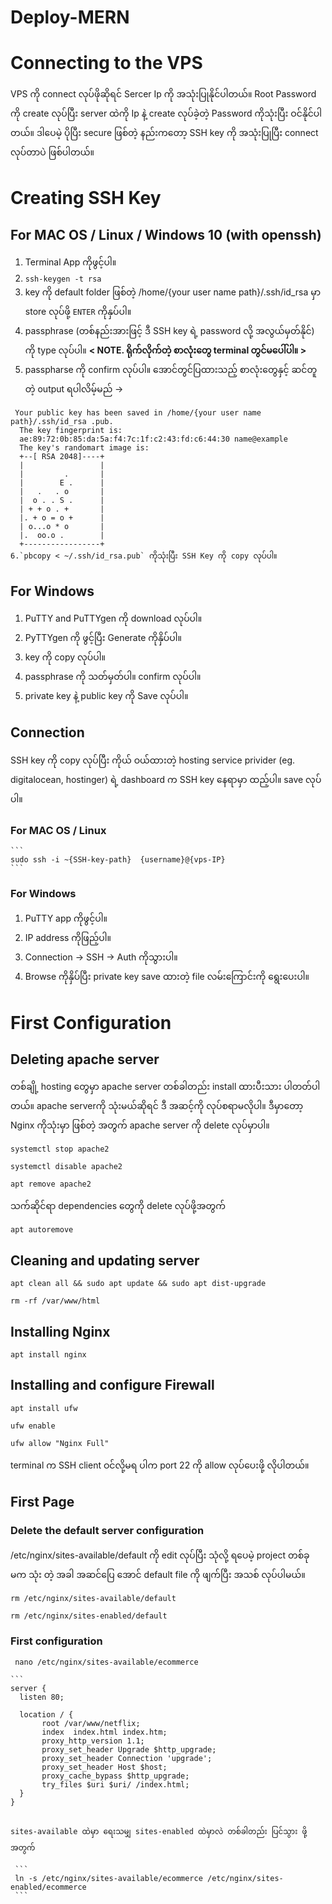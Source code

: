 # Deploy-MERN
# Connecting to the VPS
  VPS ကို connect လုပ်ဖိုဆိုရင် Sercer Ip ကို အသုံးပြုနိုင်ပါတယ်။ Root Password ကို create လုပ်ပြီး server ထဲကို Ip နဲ့  create လုပ်ခဲ့တဲ့ Password ကိုသုံးပြီး ဝင်နိုင်ပါတယ်။ ဒါပေမဲ့ ပိုပြီး secure ဖြစ်တဲ့ နည်းကတော့ SSH key ကို အသုံးပြုပြီး connect လုပ်တာပဲ ဖြစ်ပါတယ်။
# Creating SSH Key
## For MAC OS / Linux / Windows 10 (with openssh)
   1. Terminal App ကိုဖွင့်ပါ။
   2. `ssh-keygen -t rsa`
   3. key ကို default folder ဖြစ်တဲ့ /home/{your user name path}/.ssh/id_rsa မှာ  store လုပ်ဖို့ `ENTER` ကိုနှပ်ပါ။
   4. passphrase (တစ်နည်းအားဖြင့် ဒီ SSH key ရဲ့ password လို့ အလွယ်မှတ်နိုင်) ကို type လုပ်ပါ။ **< NOTE. ရိုက်လိုက်တဲ့ စာလုံးတွေ terminal တွင်မပေါ်ပါ။ >**
   5. passpharse ကို confirm လုပ်ပါ။ အောင်တွင်ပြထားသည့် စာလုံးတွေနှင့် ဆင်တူတဲ့ output ရပါလိမ့်မည် ->

     Your public key has been saved in /home/{your user name path}/.ssh/id_rsa .pub.
      The key fingerprint is:
      ae:89:72:0b:85:da:5a:f4:7c:1f:c2:43:fd:c6:44:30 name@example
      The key's randomart image is:
      +--[ RSA 2048]----+
      |                 |
      |         .       |
      |        E .      |
      |   .   . o       |
      |  o . . S .      |
      | + + o . +       |
      |. + o = o +      |
      | o...o * o       |
      |.  oo.o .        |
      +-----------------+ 
    6.`pbcopy < ~/.ssh/id_rsa.pub` ကိုသုံးပြီး SSH Key ကို copy လုပ်ပါ။

## For Windows

  1. PuTTY and PuTTYgen ကို download လုပ်ပါ။
  2. PyTTYgen ကို ဖွင့်ပြီး Generate ကိုနှိပ်ပါ။
  3. key ကို copy လုပ်ပါ။ 
  4. passphrase ကို သတ်မှတ်ပါ။ confirm လုပ်ပါ။
  5. private key နဲ့ public key ကို Save လုပ်ပါ။

## Connection

   SSH key ကို copy လုပ်ပြီး ကိုယ် ဝယ်ထားတဲ့ hosting service privider (eg. digitalocean, hostinger) ရဲ့ dashboard က SSH key နေရာမှာ ထည့်ပါ။ save လုပ်ပါ။ 

### For MAC OS / Linux

    ```
    sudo ssh -i ~{SSH-key-path}  {username}@{vps-IP}
    ```
    
### For Windows

   1. PuTTY app ကိုဖွင့်ပါ။
   2. IP address ကိုဖြည့်ပါ။
   3. Connection -> SSH -> Auth ကိုသွားပါ။
   4. Browse ကိုနှိပ်ပြီး private key save ထားတဲ့ file လမ်းကြောင်းကို ရွေးပေးပါ။

# First Configuration
## Deleting apache server

   တစ်ချို့  hosting တွေမှာ apache server တစ်ခါတည်း  install ထားပီးသား ပါတတ်ပါတယ်။ apache serverကို သုံးမယ်ဆိုရင် ဒီ အဆင့်ကို လုပ်စရာမလိုပါ။ 
   ဒီမှာတော့ Nginx ကိုသုံးမှာ ဖြစ်တဲ့ အတွက် apache server ကို delete လုပ်မှာပါ။

   ```
   systemctl stop apache2
   ```
   
   ```
   systemctl disable apache2
   ```
   
   ```
   apt remove apache2
   ```
   
   သက်ဆိုင်ရာ dependencies တွေကို delete လုပ်ဖို့အတွက်
   
   ```
   apt autoremove
   ```
   
## Cleaning and updating server

   ```
   apt clean all && sudo apt update && sudo apt dist-upgrade
   ```
   
   ```
   rm -rf /var/www/html
   ```
   
## Installing Nginx

   ```
   apt install nginx
   ```

## Installing and configure Firewall

   ```
   apt install ufw
   ```
   
   ```
   ufw enable
   ```
   
   ```
   ufw allow "Nginx Full"
   ```
   terminal က SSH client ဝင်လို့မရ ပါက port 22 ကို allow လုပ်ပေးဖို့ လိုပါတယ်။

## First Page
### Delete the default server configuration
   
   /etc/nginx/sites-available/default ကို edit လုပ်ပြီး သုံလို့ ရပေမဲ့ project တစ်ခု မက သုံး တဲ့ အခါ အဆင်ပြေ အောင် default file ကို ဖျက်ပြီး အသစ် လုပ်ပါမယ်။
   
   ```
   rm /etc/nginx/sites-available/default
   ```
   
   ```
   rm /etc/nginx/sites-enabled/default
   ```
   
### First configuration
 
   ```
    nano /etc/nginx/sites-available/ecommerce
   ```
   
    ```
    server {
      listen 80;

      location / {
           root /var/www/netflix;
           index  index.html index.htm;
           proxy_http_version 1.1;
           proxy_set_header Upgrade $http_upgrade;
           proxy_set_header Connection 'upgrade';
           proxy_set_header Host $host;
           proxy_cache_bypass $http_upgrade;
           try_files $uri $uri/ /index.html;
      }
    }
   ```

   sites-available ထဲမှာ ရေးသမျှ sites-enabled ထဲမှာလဲ တစ်ခါတည်း ပြင်သွား ဖို့ အတွက်
   
    ```
    ln -s /etc/nginx/sites-available/ecommerce /etc/nginx/sites-enabled/ecommerce
    ```
    
